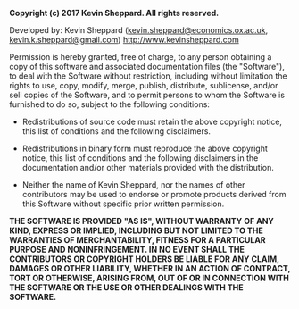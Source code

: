 **Copyright (c) 2017 Kevin Sheppard. All rights reserved.**

Developed by: Kevin Sheppard ([kevin.sheppard@economics.ox.ac.uk](mailto:kevin.sheppard@economics.ox.ac.uk),
[kevin.k.sheppard@gmail.com](mailto:kevin.k.sheppard@gmail.com))
<http://www.kevinsheppard.com>

Permission is hereby granted, free of charge, to any person obtaining a
copy of this software and associated documentation files (the
"Software"), to deal with the Software without restriction, including
without limitation the rights to use, copy, modify, merge, publish,
distribute, sublicense, and/or sell copies of the Software, and to
permit persons to whom the Software is furnished to do so, subject to
the following conditions:

-   Redistributions of source code must retain the above copyright notice,
    this list of conditions and the following disclaimers.

-   Redistributions in binary form must reproduce the above copyright
    notice, this list of conditions and the following disclaimers in the
    documentation and/or other materials provided with the distribution.

-   Neither the name of Kevin Sheppard, nor the names of other
    contributors may be used to endorse or promote products derived from
    this Software without specific prior written permission.

**THE SOFTWARE IS PROVIDED "AS IS", WITHOUT WARRANTY OF ANY KIND,
EXPRESS OR IMPLIED, INCLUDING BUT NOT LIMITED TO THE WARRANTIES OF
MERCHANTABILITY, FITNESS FOR A PARTICULAR PURPOSE AND NONINFRINGEMENT.
IN NO EVENT SHALL THE CONTRIBUTORS OR COPYRIGHT HOLDERS BE LIABLE FOR
ANY CLAIM, DAMAGES OR OTHER LIABILITY, WHETHER IN AN ACTION OF CONTRACT,
TORT OR OTHERWISE, ARISING FROM, OUT OF OR IN CONNECTION WITH THE
SOFTWARE OR THE USE OR OTHER DEALINGS WITH THE SOFTWARE.**
